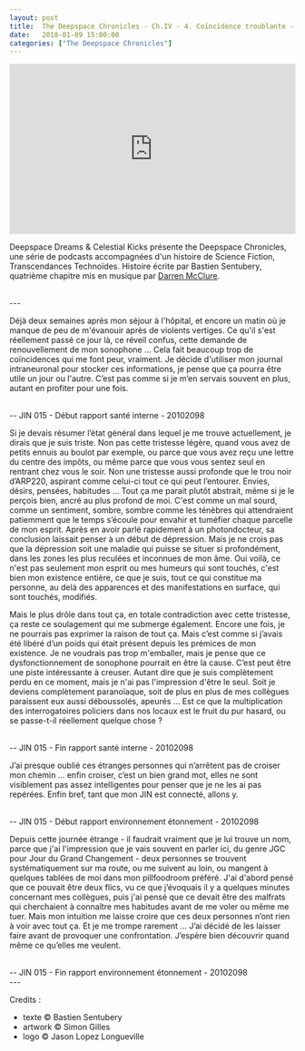 ```yaml
---
layout: post
title:  The Deepspace Chronicles - Ch.IV - 4. Coïncidence troublante - Darren McClure
date:   2018-01-09 15:00:00
categories: ["The Deepspace Chronicles"]
---
```


<iframe width="100%" height="300" scrolling="no" frameborder="no" src="https://w.soundcloud.com/player/?url=https%3A//api.soundcloud.com/tracks/381019688&amp;color=%23ff5500&amp;auto_play=false&amp;hide_related=false&amp;show_comments=true&amp;show_user=true&amp;show_reposts=false&amp;show_teaser=true&amp;visual=true"></iframe>

Deepspace Dreams & Celestial Kicks présente the Deepspace Chronicles, une série de podcasts accompagnées d'un histoire de Science Fiction, Transcendances Technoïdes. Histoire écrite par Bastien Sentubery, quatrième chapitre mis en musique par [Darren McClure](https://soundcloud.com/darrenmcclure).

<br>
---
<br>

Déjà deux semaines après mon séjour à l'hôpital, et encore un matin où je manque de peu de m'évanouir après de violents vertiges. Ce qu'il s'est réellement passé ce jour là, ce réveil confus, cette demande de renouvellement de mon sonophone … Cela fait beaucoup trop de coïncidences qui me font peur, vraiment. 
Je décide d'utiliser mon journal intraneuronal pour stocker ces informations, je pense que ça pourra être utile un jour ou l'autre. C’est pas comme si je m’en servais souvent en plus, autant en profiter pour une fois.

<br>
-- JIN 015 - Début rapport santé interne - 20102098
<br>

Si je devais résumer l’état général dans lequel je me trouve actuellement, je dirais que je suis triste. Non pas cette tristesse légère, quand vous avez de petits ennuis au boulot par exemple, ou parce que vous avez reçu une lettre du centre des impôts, ou même parce que vous vous sentez seul en rentrant chez vous le soir. Non une tristesse aussi profonde que le trou noir d’ARP220, aspirant comme celui-ci tout ce qui peut l’entourer. Envies, désirs, pensées, habitudes … Tout ça me parait plutôt abstrait, même si je le perçois bien, ancré au plus profond de moi. C'est comme un mal sourd, comme un sentiment, sombre, sombre comme les ténèbres qui attendraient patiemment que le temps s’écoule pour envahir et tuméfier chaque parcelle de mon esprit. Après en avoir parlé rapidement à un photondocteur, sa conclusion laissait penser à un début de dépression. Mais je ne crois pas que la dépression soit une maladie qui puisse se situer si profondément, dans les zones les plus reculées et inconnues de mon âme. Oui voilà, ce n'est pas seulement mon esprit ou mes humeurs qui sont touchés, c'est bien mon existence entière, ce que je suis, tout ce qui constitue ma personne, au delà des apparences et des manifestations en surface, qui sont touchés, modifiés.

Mais le plus drôle dans tout ça, en totale contradiction avec cette tristesse, ça reste ce soulagement qui me submerge également. Encore une fois, je ne pourrais pas exprimer la raison de tout ça. Mais c’est comme si j’avais été libéré d’un poids qui était présent depuis les prémices de mon existence. Je ne voudrais pas trop m'emballer, mais je pense que ce dysfonctionnement de sonophone pourrait en être la cause. C’est peut être une piste intéressante à creuser. 
Autant dire que je suis complètement perdu en ce moment, mais je n'ai pas l'impression d'être le seul. Soit je deviens complètement paranoïaque, soit de plus en plus de mes collègues paraissent eux aussi déboussolés, apeurés … Est ce que la multiplication des interrogatoires policiers dans nos locaux est le fruit du pur hasard, ou se passe-t-il réellement quelque chose ?  

<br>
-- JIN 015 - Fin rapport santé interne - 20102098
<br>

J’ai presque oublié ces étranges personnes qui n’arrêtent pas de croiser mon chemin … enfin croiser, c’est un bien grand mot, elles ne sont visiblement pas assez intelligentes pour penser que je ne les ai pas repérées. Enfin bref, tant que mon JIN est connecté, allons y.

<br>
-- JIN 015 - Début rapport environnement étonnement - 20102098
<br>

Depuis cette journée étrange - il faudrait vraiment que je lui trouve un nom, parce que j'ai l'impression que je vais souvent en parler ici, du genre JGC pour Jour du Grand Changement - deux personnes se trouvent systématiquement sur ma route, ou me suivent au loin, ou mangent à quelques tablées de moi dans mon pillfoodroom préféré. J'ai d'abord pensé que ce pouvait être deux flics, vu ce que j’évoquais il y a quelques minutes concernant mes collègues, puis j'ai pensé que ce devait être des malfrats qui cherchaient à connaître mes habitudes avant de me voler ou même me tuer. Mais mon intuition me laisse croire que ces deux personnes n’ont rien à voir avec tout ça. Et je me trompe rarement … J’ai décidé de les laisser faire avant de provoquer une confrontation. J’espère bien découvrir quand même ce qu’elles me veulent.  

<br>
-- JIN 015 - Fin rapport environnement étonnement - 20102098

<br>
---
<br>

Credits :

- texte © Bastien Sentubery
- artwork © Simon Gilles
- logo © Jason Lopez Longueville
